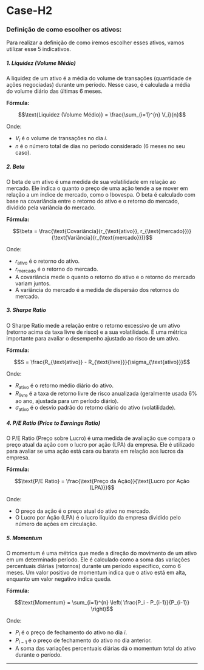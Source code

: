 # Case-H2

### Definição de como escolher os ativos:

Para realizar a definição de como iremos escolher esses ativos, vamos utilizar esse 5 indicativos.

##### 1. Liquidez (Volume Médio)
A liquidez de um ativo é a média do volume de transações (quantidade de ações negociadas) durante um período. Nesse caso, é calculada a média do volume diário das últimas 6 meses.

**Fórmula:**

$$\text{Liquidez (Volume Médio)} = \frac{\sum_{i=1}^{n} V_i}{n}$$

Onde:
- $V_i$ é o volume de transações no dia $i$.
- $n$ é o número total de dias no período considerado (6 meses no seu caso).

##### 2. Beta
O beta de um ativo é uma medida de sua volatilidade em relação ao mercado. Ele indica o quanto o preço de uma ação tende a se mover em relação a um índice de mercado, como o Ibovespa. O beta é calculado com base na covariância entre o retorno do ativo e o retorno do mercado, dividido pela variância do mercado.

**Fórmula:**

$$\beta = \frac{\text{Covariância}(r_{\text{ativo}}, r_{\text{mercado}})}{\text{Variância}(r_{\text{mercado}})}$$

Onde:
- $r_{\text{ativo}}$ é o retorno do ativo.
- $r_{\text{mercado}}$ é o retorno do mercado.
- A covariância mede o quanto o retorno do ativo e o retorno do mercado variam juntos.
- A variância do mercado é a medida de dispersão dos retornos do mercado.

##### 3. Sharpe Ratio
O Sharpe Ratio mede a relação entre o retorno excessivo de um ativo (retorno acima da taxa livre de risco) e a sua volatilidade. É uma métrica importante para avaliar o desempenho ajustado ao risco de um ativo.

**Fórmula:**

$$S = \frac{R_{\text{ativo}} - R_{\text{livre}}}{\sigma_{\text{ativo}}}$$

Onde:
- $R_{\text{ativo}}$ é o retorno médio diário do ativo.
- $R_{\text{livre}}$ é a taxa de retorno livre de risco anualizada (geralmente usada 6% ao ano, ajustada para um período diário).
- $\sigma_{\text{ativo}}$ é o desvio padrão do retorno diário do ativo (volatilidade).

##### 4. P/E Ratio (Price to Earnings Ratio)
O P/E Ratio (Preço sobre Lucro) é uma medida de avaliação que compara o preço atual da ação com o lucro por ação (LPA) da empresa. Ele é utilizado para avaliar se uma ação está cara ou barata em relação aos lucros da empresa.

**Fórmula:**

$$\text{P/E Ratio} = \frac{\text{Preço da Ação}}{\text{Lucro por Ação (LPA)}}$$

Onde:
- O preço da ação é o preço atual do ativo no mercado.
- O Lucro por Ação (LPA) é o lucro líquido da empresa dividido pelo número de ações em circulação.

##### 5. Momentum
O momentum é uma métrica que mede a direção do movimento de um ativo em um determinado período. Ele é calculado como a soma das variações percentuais diárias (retornos) durante um período específico, como 6 meses. Um valor positivo de momentum indica que o ativo está em alta, enquanto um valor negativo indica queda.

**Fórmula:**

$$\text{Momentum} = \sum_{i=1}^{n} \left( \frac{P_i - P_{i-1}}{P_{i-1}} \right)$$

Onde:
- $P_i$ é o preço de fechamento do ativo no dia $i$.
- $P_{i-1}$ é o preço de fechamento do ativo no dia anterior.
- A soma das variações percentuais diárias dá o momentum total do ativo durante o período.

---